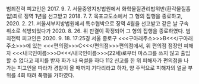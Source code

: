 범죄전력
피고인은 2017. 9. 7. 서울중앙지방법원에서 화학물질관리법위반(환각물질흡입)죄로 징역 1년을 선고받고 2018. 7. 7. 목포교도소에서 그 형의 집행을 종료하고, 2020. 2. 21. 서울서부지방법원에서 특수협박으로 징역 4월을 선고받고 같은 날 구속취소로 석방되었다가 2020. 8. 26. 위 판결이 확정되어 그 형의 집행을 종료하였다.
범죄전력
피고인은 2020. 9. 18. 17:25경 서울 종로구 <<<구아래주소>>>B<<</구아래주소>>>에 있는 <<<편의점>>>C<<</편의점>>>편의점에서, 위 편의점 점장인 피해자 <<<내국인이름>>>D<<</내국인이름>>>(22세)로부터 마스크를 쓰지 않고 출입할 수 없다고 제지를 받자 화가 나 욕설을 하다 112 신고를 한 위 피해자가 편의점을 나가는 피고인을 따라가 경찰이 올 때까지 기다리라고 하자, 양 주먹으로 피해자의 얼굴 부위를 4회 때려 폭행을 가하였다.